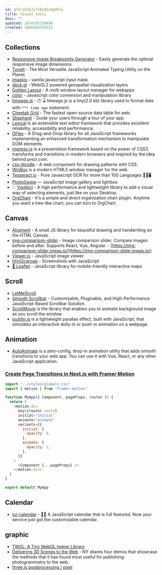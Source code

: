 ```yaml
---
id: gl5r2b3p7y7s8z82c0g9fni
title: Visual tools
desc: ""
updated: 1676255150496
created: 1646264359213
---
```


## Collections

- [Responsive Image Breakpoints Generator](https://www.responsivebreakpoints.com/) - Easily generate the optimal responsive image dimensions
- [TypeIt](https://github.com/alexmacarthur/typeit) - The Most Versatile JavaScript Animated Typing Utility on the Planet
- [imaskjs](https://github.com/uNmAnNeR/imaskjs) - vanilla javascript input mask
- [deck.gl](https://github.com/visgl/deck.gl) - WebGL2 powered geospatial visualization layers
- [Golden Layout](https://github.com/golden-layout/golden-layout) - A multi window layout manager for webapps
- [color](https://github.com/Qix-/color) - Javascript color conversion and manipulation library
- [timeago.js](https://github.com/hustcc/timeago.js) - 🕗 ⌛ timeago.js is a tiny(2.0 kb) library used to format date with `*** time ago` statement.
- [Cheetah Grid](https://github.com/future-architect/cheetah-grid) - The fastest open-source data table for web.
- [Shepherd](https://github.com/shipshapecode/shepherd) - Guide your users through a tour of your app
- [Lexical](https://github.com/facebook/lexical) is an extensible text editor framework that provides excellent reliability, accessibility and performance.
- [DFlex](https://github.com/dflex-js/dflex) - A Drag-and-Drop library for all JavaScript frameworks implementing an enhanced transformation mechanism to manipulate DOM elements.
- [impress.js](https://github.com/impress/impress.js) is a presentation framework based on the power of CSS3 transforms and transitions in modern browsers and inspired by the idea behind prezi.com.
- [css-doodle](https://github.com/css-doodle/css-doodle) - A web component for drawing patterns with CSS.
- [WinBox](https://github.com/nextapps-de/winbox) is a modern HTML5 window manager for the web.
- [Tesseract.js](https://github.com/naptha/tesseract.js) - Pure Javascript OCR for more than 100 Languages 📖🎉🖥
- [PhotoSwipe](https://github.com/dimsemenov/photoswipe) — JavaScript image gallery and lightbox
- ✨ [Viselect](https://github.com/Simonwep/selection) - A high performance and lightweight library to add a visual way of selecting elements, just like on your Desktop.
- [OrgChart](https://github.com/dabeng/OrgChart) - It's a simple and direct organization chart plugin. Anytime you want a tree-like chart, you can turn to OrgChart.

## Canvas

- [Atrament](https://github.com/jakubfiala/atrament.js) - A small JS library for beautiful drawing and handwriting on the HTML Canvas.
- [img-comparison-slider](https://github.com/sneas/img-comparison-slider) - Image comparison slider. Compare images before and after. Supports React, Vue, Angular. - [https://img-comparison-slider.sneas.io/](https://img-comparison-slider.sneas.io/)
- [Viewer.js](https://github.com/fengyuanchen/viewerjs) - JavaScript image viewer.
- [html2canvas](https://github.com/niklasvh/html2canvas) - Screenshots with JavaScript
- [🍃 Leaflet](https://github.com/Leaflet/Leaflet) - JavaScript library for mobile-friendly interactive maps

## Scroll

- [LetMeScroll](https://github.com/BMSVieira/letmescroll.js)
- [Smooth Scrollbar](https://github.com/idiotWu/smooth-scrollbar) - Customizable, Pluginable, and High-Performance JavaScript-Based Scrollbar Solution.
- [ScrollMovie](https://github.com/nagatapote/scroll-movie) is the library that enables you to animate background image as you scroll the window.
- [pushIn.js](https://github.com/nateplusplus/pushin) is a lightweight parallax effect, built with JavaScript, that simulates an interactive dolly-in or push-in animation on a webpage.

## Animation

- [AutoAnimate](https://github.com/formkit/auto-animate) is a zero-config, drop-in animation utility that adds smooth transitions to your web app. You can use it with Vue, React, or any other JavaScript application.

### [Create Page Transitions in Next.js with Framer Motion](https://javascript.plainenglish.io/how-to-create-page-transitions-in-next-js-with-framer-motion-47642c462c62)

```javascript
import "../styles/globals.css"
import { motion } from "framer-motion"

function MyApp({ Component, pageProps, router }) {
  return (
    <motion.div
      key={router.route}
      initial="initial"
      animate="animate"
      variants={{
        initial: {
          opacity: 0,
        },
        animate: {
          opacity: 1,
        },
      }}
    >
      <Component {...pageProps} />
    </motion.div>
  )
}

export default MyApp
```

## Calendar

- [tui-calendar](https://github.com/nhn/tui.calendar) - 🍞📅 A JavaScript calendar that is full featured. Now your service just got the customizable calendar.

## graphic

- [TWGL: A Tiny WebGL helper Library](https://github.com/greggman/twgl.js)
- [Delivering 3D Scenes to the Web](https://rd.nytimes.com/projects/delivering-3d-scenes-to-the-web) - NY shares four demos that showcase the methods that it has found most useful for publishing photogrammetry to the web.
- [three.js postprocessing / pixel](https://threejs.org/examples/?q=pixel#webgl_postprocessing_pixel)
